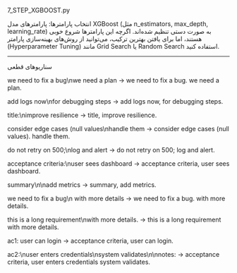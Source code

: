 7_STEP_XGBOOST.py

انتخاب پارامترها: پارامترهای مدل XGBoost (مثل n_estimators, max_depth, learning_rate) به صورت دستی تنظیم شده‌اند. اگرچه این پارامترها شروع خوبی هستند، اما برای یافتن بهترین ترکیب، می‌توانید از روش‌های بهینه‌سازی پارامتر (Hyperparameter Tuning) مانند Grid Search یا Random Search استفاده کنید.



------------------------
سناریوهای قطعی

we need to fix a bug\nwe need a plan
→ we need to fix a bug. we need a plan.

add logs now\nfor debugging steps
→ add logs now, for debugging steps.

title:\nimprove resilience
→ title, improve resilience.

consider edge cases (null values\nhandle them
→ consider edge cases (null values). handle them.

do not retry on 500;\nlog and alert
→ do not retry on 500; log and alert.

acceptance criteria:\nuser sees dashboard
→ acceptance criteria, user sees dashboard.

summary\n\nadd metrics
→ summary, add metrics.

we need to fix a bug\n with more details
→ we need to fix a bug. with more details.

this is a long requirement\nwith more details.
→ this is a long requirement with more details.

ac1: user can login
→ acceptance criteria, user can login.

ac2:\nuser enters credentials\nsystem validates\n\nnotes:
→ acceptance criteria, user enters credentials system validates.
